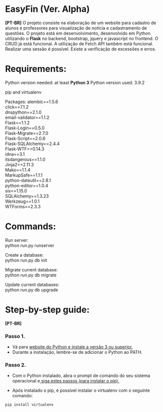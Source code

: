 # EasyFin (Ver. Alpha)
**[PT-BR]**
O projeto consiste na elaboração de um website para cadastro de alunos e professores para visualização de notícia e cadastramento de questões.
O projeto está em desenvolvimento, desenvolvido em Python utilizando o **Flask** no backend, bootstrap, jquery e javascript no frontend.
O CRUD já está funcional. A utilização de Fetch API também está funcional.
Realizar uma sessão é possível.
Existe a verificação de excessões e erros.

# Requirements:

Python version needed: at least **Python 3**
Python version used: 3.9.2

pip and virtualenv

Packages:
alembic==1.5.6<br>
click==7.1.2<br>
dnspython==2.1.0<br>
email-validator==1.1.2<br>
Flask==1.1.2<br>
Flask-Login==0.5.0<br>
Flask-Migrate==2.7.0<br>
Flask-Script==2.0.6<br>
Flask-SQLAlchemy==2.4.4<br>
Flask-WTF==0.14.3<br>
idna==3.1<br>
itsdangerous==1.1.0<br>
Jinja2==2.11.3<br>
Mako==1.1.4<br>
MarkupSafe==1.1.1<br>
python-dateutil==2.8.1<br>
python-editor==1.0.4<br>
six==1.15.0<br>
SQLAlchemy==1.3.23<br>
Werkzeug==1.0.1<br>
WTForms==2.3.3<br>

# Commands:

Run server:<br>
python run.py runserver<br>

Create a database:<br>
python run.py db init<br>

Migrate current database:<br>
python run.py db migrate<br>

Update current databases:<br>
python run.py db upgrade<br>

# Step-by-step guide:

**[PT-BR]**

### Passo 1.

* Vá para <a href="https://www.python.org/downloads/">website do Python e instale a versão 3 ou superior.</a>
* Durante a instalação, lembre-se de adicionar o Python ao PATH.


### Passo 2.

* Com o Python instalado, abra o prompt de comando do seu sistema operacional e<a href="https://pip.pypa.io/en/stable/installing/"> siga estes passos (para instalar o pip).</a>

* Após instalado o pip, é possível instalar o virtualenv com o seguinte comando:

```
pip install virtualenv
```
